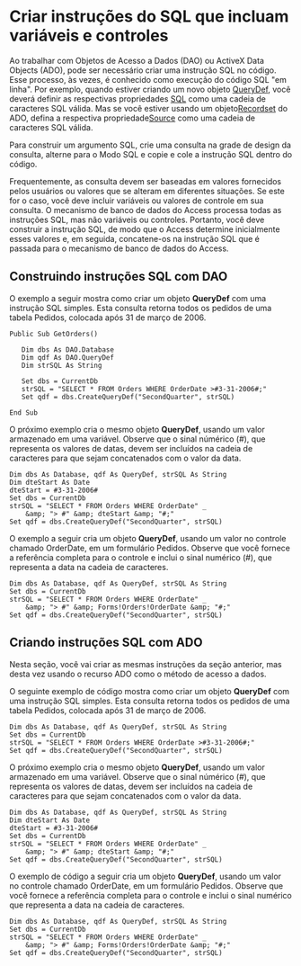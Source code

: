 
# Criar instruções do SQL que incluam variáveis e controles

Ao trabalhar com Objetos de Acesso a Dados (DAO) ou ActiveX Data Objects (ADO), pode ser necessário criar uma instrução SQL no código. Esse processo, às vezes, é conhecido como execução do código SQL "em linha". Por exemplo, quando estiver criando um novo objeto [QueryDef](http://msdn.microsoft.com/library/0B3D901C-345D-42A2-F5F1-FB09CC562E27%28Office.15%29.aspx), você deverá definir as respectivas propriedades [SQL](http://msdn.microsoft.com/library/16446789-C8BE-BFF0-EDDD-B5F6A8530128%28Office.15%29.aspx) como uma cadeia de caracteres SQL válida. Mas se você estiver usando um objeto[Recordset](http://msdn.microsoft.com/library/0F963BF8-F066-DC8A-B754-F427DE712DF1%28Office.15%29.aspx) do ADO, defina a respectiva propriedade[Source](http://msdn.microsoft.com/library/523EA81E-D011-8D87-436E-084B6EBA0908%28Office.15%29.aspx) como uma cadeia de caracteres SQL válida.

Para construir um argumento SQL, crie uma consulta na grade de design da consulta, alterne para o Modo SQL e copie e cole a instrução SQL dentro do código.

Frequentemente, as consulta devem ser baseadas em valores fornecidos pelos usuários ou valores que se alteram em diferentes situações. Se este for o caso, você deve incluir variáveis ou valores de controle em sua consulta. O mecanismo de banco de dados do Access processa todas as instruções SQL, mas não variáveis ou controles. Portanto, você deve construir a instrução SQL, de modo que o Access determine inicialmente esses valores e, em seguida, concatene-os na instrução SQL que é passada para o mecanismo de banco de dados do Access.


## Construindo instruções SQL com DAO

O exemplo a seguir mostra como criar um objeto  **QueryDef** com uma instrução SQL simples. Esta consulta retorna todos os pedidos de uma tabela Pedidos, colocada após 31 de março de 2006.


```
Public Sub GetOrders() 
 
   Dim dbs As DAO.Database 
   Dim qdf As DAO.QueryDef 
   Dim strSQL As String 
 
   Set dbs = CurrentDb 
   strSQL = "SELECT * FROM Orders WHERE OrderDate >#3-31-2006#;" 
   Set qdf = dbs.CreateQueryDef("SecondQuarter", strSQL) 
 
End Sub
```

O próximo exemplo cria o mesmo objeto  **QueryDef**, usando um valor armazenado em uma variável. Observe que o sinal númérico (#), que representa os valores de datas, devem ser incluídos na cadeia de caracteres para que sejam concatenados com o valor da data.




```
Dim dbs As Database, qdf As QueryDef, strSQL As String 
Dim dteStart As Date 
dteStart = #3-31-2006# 
Set dbs = CurrentDb 
strSQL = "SELECT * FROM Orders WHERE OrderDate" _ 
    &amp; "> #" &amp; dteStart &amp; "#;" 
Set qdf = dbs.CreateQueryDef("SecondQuarter", strSQL)
```

O exemplo a seguir cria um objeto  **QueryDef**, usando um valor no controle chamado OrderDate, em um formulário Pedidos. Observe que você fornece a referência completa para o controle e inclui o sinal numérico (#), que representa a data na cadeia de caracteres.




```
Dim dbs As Database, qdf As QueryDef, strSQL As String 
Set dbs = CurrentDb 
strSQL = "SELECT * FROM Orders WHERE OrderDate" _ 
    &amp; "> #" &amp; Forms!Orders!OrderDate &amp; "#;" 
Set qdf = dbs.CreateQueryDef("SecondQuarter", strSQL)
```


## Criando instruções SQL com ADO

Nesta seção, você vai criar as mesmas instruções da seção anterior, mas desta vez usando o recurso ADO como o método de acesso a dados.

O seguinte exemplo de código mostra como criar um objeto  **QueryDef** com uma instrução SQL simples. Esta consulta retorna todos os pedidos de uma tabela Pedidos, colocada após 31 de março de 2006.




```
Dim dbs As Database, qdf As QueryDef, strSQL As String 
Set dbs = CurrentDb 
strSQL = "SELECT * FROM Orders WHERE OrderDate >#3-31-2006#;" 
Set qdf = dbs.CreateQueryDef("SecondQuarter", strSQL)
```

O próximo exemplo cria o mesmo objeto  **QueryDef**, usando um valor armazenado em uma variável. Observe que o sinal númérico (#), que representa os valores de datas, devem ser incluídos na cadeia de caracteres para que sejam concatenados com o valor da data.




```
Dim dbs As Database, qdf As QueryDef, strSQL As String 
Dim dteStart As Date 
dteStart = #3-31-2006# 
Set dbs = CurrentDb 
strSQL = "SELECT * FROM Orders WHERE OrderDate" _ 
    &amp; "> #" &amp; dteStart &amp; "#;" 
Set qdf = dbs.CreateQueryDef("SecondQuarter", strSQL)
```

O exemplo de código a seguir cria um objeto  **QueryDef**, usando um valor no controle chamado OrderDate, em um formulário Pedidos. Observe que você fornece a referência completa para o controle e inclui o sinal numérico que representa a data na cadeia de caracteres.




```
Dim dbs As Database, qdf As QueryDef, strSQL As String 
Set dbs = CurrentDb 
strSQL = "SELECT * FROM Orders WHERE OrderDate" _ 
    &amp; "> #" &amp; Forms!Orders!OrderDate &amp; "#;" 
Set qdf = dbs.CreateQueryDef("SecondQuarter", strSQL)
```

